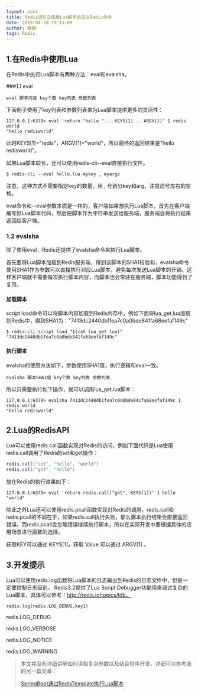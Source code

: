 ```yaml
---
layout: post
title: Redis进阶之使用Lua脚本自定义Redis命令
date: 2019-04-28 19:13:00
author: 薛勤
tags: Redis
---
```

## 1.在Redis中使用Lua

在Redis中执行Lua脚本有两种方法：eval和evalsha。

###1.1 eval

```
eval 脚本内容 key个数 key列表 参数列表
```

下面例子使用了key列表和参数列表来为Lua脚本提供更多的灵活性：

```shell
127.0.0.1:6379> eval 'return "hello " .. KEYS[1] .. ARGV[1]' 1 redis world
"hello redisworld"
```


此时KEYS[1]="redis"，ARGV[1]="world"，所以最终的返回结果是"hello redisworld"。

如果Lua脚本较长，还可以使用redis-cli--eval直接执行文件。

```shell
$ redis-cli --eval hello.lua mykey , myargv
```

注意，这种方式不需要指定key的数量，用 , 号划分key和arg，注意逗号左右的空格。

eval命令和--eval参数本质是一样的，客户端如果想执行Lua脚本，首先在客户端编写好Lua脚本代码，然后把脚本作为字符串发送给服务端，服务端会将执行结果返回给客户端。

### 1.2 evalsha

除了使用eval，Redis还提供了evalsha命令来执行Lua脚本。

首先要将Lua脚本加载到Redis服务端，得到该脚本的SHA1校验和，evalsha命令使用SHA1作为参数可以直接执行对应Lua脚本，避免每次发送Lua脚本的开销。这样客户端就不需要每次执行脚本内容，而脚本也会常驻在服务端，脚本功能得到了复用。

#### 加载脚本

script load命令可以将脚本内容加载到Redis内存中，例如下面将lua_get.lua加载到Redis中，得到SHA1为："7413dc2440db1fea7c0a0bde841fa68eefaf149c"

```shell
$ redis-cli script load "$(cat lua_get.lua)"
"7413dc2440db1fea7c0a0bde841fa68eefaf149c"
```

#### 执行脚本

evalsha的使用方法如下，参数使用SHA1值，执行逻辑和eval一致。

```
evalsha 脚本SHA1值 key个数 key列表 参数列表
```

所以只需要执行如下操作，就可以调用lua_get.lua脚本：

```
127.0.0.1:6379> evalsha 7413dc2440db1fea7c0a0bde841fa68eefaf149c 1 redis world
"hello redisworld"
```

## 2.Lua的RedisAPI

Lua可以使用redis.call函数实现对Redis的访问，例如下面代码是Lua使用redis.call调用了Redis的set和get操作：

```java
redis.call("set", "hello", "world")
redis.call("get", "hello")
```

放在Redis的执行效果如下：

```shell
127.0.0.1:6379> eval 'return redis.call("get", KEYS[1])' 1 hello
"world"
```

除此之外Lua还可以使用redis.pcall函数实现对Redis的调用，redis.call和redis.pcall的不同在于，如果redis.call执行失败，那么脚本执行结束会直接返回错误，而redis.pcall会忽略错误继续执行脚本，所以在实际开发中要根据具体的应用场景进行函数的选择。

获取KEY可以通过 KEYS[1]，获取 Value 可以通过 ARGV[1] 。

## 3.开发提示

Lua可以使用redis.log函数将Lua脚本的日志输出到Redis的日志文件中，但是一定要控制日志级别。
Redis3.2提供了Lua Script Debugger功能用来调试复杂的Lua脚本，具体可以参考：http://redis.io/topics/ldb。

```
redis.log(redis.LOG_DEBUG,key1)
```

redis.LOG_DEBUG

redis.LOG_VERBOSE

redis.LOG_NOTICE

redis.LOG_WARNING

> 本文并没有详细讲解如何读取复杂参数以及结合程序开发，详细可以参考我的另一篇文章：
> 
> [SpringBoot通过RedisTemplate执行Lua脚本](/)




